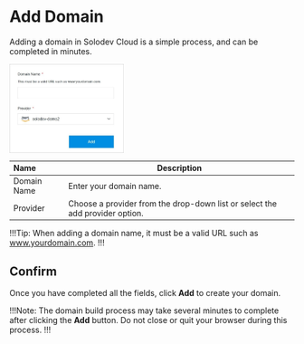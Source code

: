 # Add Domain

Adding a domain in Solodev Cloud is a simple process, and can be completed in minutes.

<img src="../../../images/adddomain.jpg" alt="adddomain" style="width: 40%; display: block"></a>

**Name** | **Description** 
:--- | ---
Domain Name | Enter your domain name.
Provider | Choose a provider from the drop-down list or select the add provider option.

!!!Tip:
When adding a domain name, it must be a valid URL such as www.yourdomain.com. 
!!!

## Confirm

Once you have completed all the fields, click **Add** to create your domain.

!!!Note:
The domain build process may take several minutes to complete after clicking the **Add** button. Do not close or quit your browser during this process.
!!!

